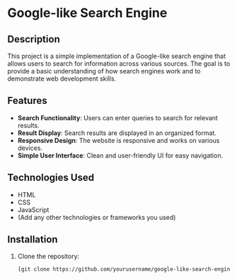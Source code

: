 # Google-like Search Engine

## Description

This project is a simple implementation of a Google-like search engine that allows users to search for information across various sources. The goal is to provide a basic understanding of how search engines work and to demonstrate web development skills.

## Features

- **Search Functionality**: Users can enter queries to search for relevant results.
- **Result Display**: Search results are displayed in an organized format.
- **Responsive Design**: The website is responsive and works on various devices.
- **Simple User Interface**: Clean and user-friendly UI for easy navigation.

## Technologies Used

- HTML
- CSS
- JavaScript
- (Add any other technologies or frameworks you used)

## Installation

1. Clone the repository:
   ```bash
   [git clone https://github.com/yourusername/google-like-search-engine.git](https://github.com/kunal-gangani/Chrome_Web_Ui)
